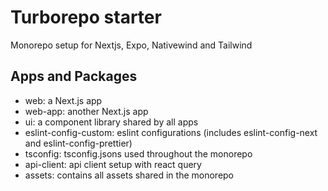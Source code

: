 # Turborepo starter

Monorepo setup for Nextjs, Expo, Nativewind and Tailwind

## Apps and Packages

-   web: a Next.js app
-   web-app: another Next.js app
-   ui: a component library shared by all apps
-   eslint-config-custom: eslint configurations (includes eslint-config-next and eslint-config-prettier)
-   tsconfig: tsconfig.jsons used throughout the monorepo
-   api-client: api client setup with react query
-   assets: contains all assets shared in the monorepo
